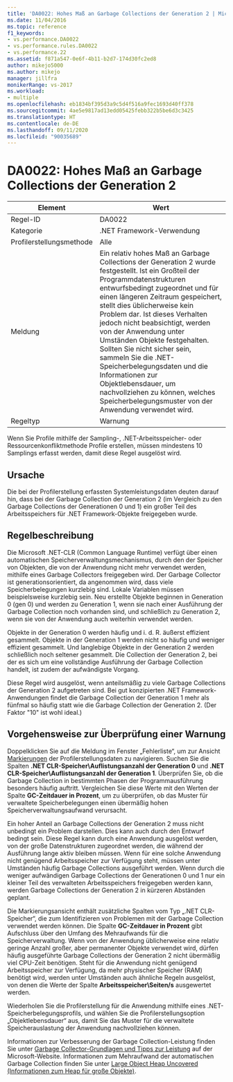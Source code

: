 ```yaml
---
title: 'DA0022: Hohes Maß an Garbage Collections der Generation 2 | Microsoft-Dokumentation'
ms.date: 11/04/2016
ms.topic: reference
f1_keywords:
- vs.performance.DA0022
- vs.performance.rules.DA0022
- vs.performance.22
ms.assetid: f871a547-0e6f-4b11-b2d7-174d30fc2ed8
author: mikejo5000
ms.author: mikejo
manager: jillfra
monikerRange: vs-2017
ms.workload:
- multiple
ms.openlocfilehash: eb1834bf395d3a9c5d4f516a9fec1693d40ff378
ms.sourcegitcommit: 4ae5e9817ad13edd05425febb322b5be6d3c3425
ms.translationtype: HT
ms.contentlocale: de-DE
ms.lasthandoff: 09/11/2020
ms.locfileid: "90035689"
---
```

# <a name="da0022-high-rate-of-gen-2-garbage-collections"></a>DA0022: Hohes Maß an Garbage Collections der Generation 2

|Element|Wert|
|-|-|
|Regel-ID|DA0022|
|Kategorie|.NET Framework-Verwendung|
|Profilerstellungsmethode|Alle|
|Meldung|Ein relativ hohes Maß an Garbage Collections der Generation 2 wurde festgestellt. Ist ein Großteil der Programmdatenstrukturen entwurfsbedingt zugeordnet und für einen längeren Zeitraum gespeichert, stellt dies üblicherweise kein Problem dar. Ist dieses Verhalten jedoch nicht beabsichtigt, werden von der Anwendung unter Umständen Objekte festgehalten. Sollten Sie nicht sicher sein, sammeln Sie die .NET-Speicherbelegungsdaten und die Informationen zur Objektlebensdauer, um nachvollziehen zu können, welches Speicherbelegungsmuster von der Anwendung verwendet wird.|
|Regeltyp|Warnung|

 Wenn Sie Profile mithilfe der Sampling-, .NET-Arbeitsspeicher- oder Ressourcenkonfliktmethode Profile erstellen, müssen mindestens 10 Samplings erfasst werden, damit diese Regel ausgelöst wird.

## <a name="cause"></a>Ursache
 Die bei der Profilerstellung erfassten Systemleistungsdaten deuten darauf hin, dass bei der Garbage Collection der Generation 2 (im Vergleich zu den Garbage Collections der Generationen 0 und 1) ein großer Teil des Arbeitsspeichers für .NET Framework-Objekte freigegeben wurde.

## <a name="rule-description"></a>Regelbeschreibung
 Die Microsoft .NET-CLR (Common Language Runtime) verfügt über einen automatischen Speicherverwaltungsmechanismus, durch den der Speicher von Objekten, die von der Anwendung nicht mehr verwendet werden, mithilfe eines Garbage Collectors freigegeben wird. Der Garbage Collector ist generationsorientiert, da angenommen wird, dass viele Speicherbelegungen kurzlebig sind. Lokale Variablen müssen beispielsweise kurzlebig sein. Neu erstellte Objekte beginnen in Generation 0 (gen 0) und werden zu Generation 1, wenn sie nach einer Ausführung der Garbage Collection noch vorhanden sind, und schließlich zu Generation 2, wenn sie von der Anwendung auch weiterhin verwendet werden.

 Objekte in der Generation 0 werden häufig und i. d. R. äußerst effizient gesammelt. Objekte in der Generation 1 werden nicht so häufig und weniger effizient gesammelt. Und langlebige Objekte in der Generation 2 werden schließlich noch seltener gesammelt. Die Collection der Generation 2, bei der es sich um eine vollständige Ausführung der Garbage Collection handelt, ist zudem der aufwändigste Vorgang.

 Diese Regel wird ausgelöst, wenn anteilsmäßig zu viele Garbage Collections der Generation 2 aufgetreten sind. Bei gut konzipierten .NET Framework-Anwendungen findet die Garbage Collection der Generation 1 mehr als fünfmal so häufig statt wie die Garbage Collection der Generation 2. (Der Faktor "10" ist wohl ideal.)

## <a name="how-to-investigate-a-warning"></a>Vorgehensweise zur Überprüfung einer Warnung
 Doppelklicken Sie auf die Meldung im Fenster „Fehlerliste“, um zur Ansicht [Markierungen](../profiling/marks-view.md) der Profilerstellungsdaten zu navigieren. Suchen Sie die Spalten **.NET CLR-Speicher\\Auflistungsanzahl der Generation 0** und **.NET CLR-Speicher\\Auflistungsanzahl der Generation 1**. Überprüfen Sie, ob die Garbage Collection in bestimmten Phasen der Programmausführung besonders häufig auftritt. Vergleichen Sie diese Werte mit den Werten der Spalte **GC-Zeitdauer in Prozent**, um zu überprüfen, ob das Muster für verwaltete Speicherbelegungen einen übermäßig hohen Speicherverwaltungsaufwand verursacht.

 Ein hoher Anteil an Garbage Collections der Generation 2 muss nicht unbedingt ein Problem darstellen. Dies kann auch durch den Entwurf bedingt sein. Diese Regel kann durch eine Anwendung ausgelöst werden, von der große Datenstrukturen zugeordnet werden, die während der Ausführung lange aktiv bleiben müssen. Wenn für eine solche Anwendung nicht genügend Arbeitsspeicher zur Verfügung steht, müssen unter Umständen häufig Garbage Collections ausgeführt werden. Wenn durch die weniger aufwändigen Garbage Collections der Generationen 0 und 1 nur ein kleiner Teil des verwalteten Arbeitsspeichers freigegeben werden kann, werden Garbage Collections der Generation 2 in kürzeren Abständen geplant.

 Die Markierungsansicht enthält zusätzliche Spalten vom Typ „.NET CLR-Speicher“, die zum Identifizieren von Problemen mit der Garbage Collection verwendet werden können. Die Spalte **GC-Zeitdauer in Prozent** gibt Aufschluss über den Umfang des Mehraufwands für die Speicherverwaltung. Wenn von der Anwendung üblicherweise eine relativ geringe Anzahl großer, aber permanenter Objekte verwendet wird, dürfen häufig ausgeführte Garbage Collections der Generation 2 nicht übermäßig viel CPU-Zeit benötigen. Steht für die Anwendung nicht genügend Arbeitsspeicher zur Verfügung, da mehr physischer Speicher (RAM) benötigt wird, werden unter Umständen auch ähnliche Regeln ausgelöst, von denen die Werte der Spalte **Arbeitsspeicher\Seiten/s** ausgewertet werden.

 Wiederholen Sie die Profilerstellung für die Anwendung mithilfe eines .NET-Speicherbelegungsprofils, und wählen Sie die Profilerstellungsoption „Objektlebensdauer“ aus, damit Sie das Muster für die verwaltete Speicherauslastung der Anwendung nachvollziehen können.

 Informationen zur Verbesserung der Garbage Collection-Leistung finden Sie unter [Garbage Collector-Grundlagen und Tipps zur Leistung](/previous-versions/dotnet/articles/ms973837(v=msdn.10)) auf der Microsoft-Website. Informationen zum Mehraufwand der automatischen Garbage Collection finden Sie unter [Large Object Heap Uncovered (Informationen zum Heap für große Objekte)](/archive/msdn-magazine/2008/june/clr-inside-out-large-object-heap-uncovered).